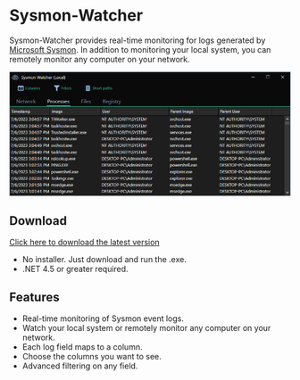 # Sysmon-Watcher

Sysmon-Watcher provides real-time monitoring for logs generated by [Microsoft Sysmon](https://learn.microsoft.com/en-us/sysinternals/downloads/sysmon). In addition to monitoring your local system, you can remotely monitor any computer on your network.

![Settings](screenshots/screenshot-01.png)

## Download

[Click here to download the latest version](https://github.com/r-smith/sysmon-watcher/releases/latest/download/sysmon-watcher.exe)
- No installer. Just download and run the .exe.
- .NET 4.5 or greater required.

## Features

- Real-time monitoring of Sysmon event logs.
- Watch your local system or remotely monitor any computer on your network.
- Each log field maps to a column.
- Choose the columns you want to see.
- Advanced filtering on any field.
